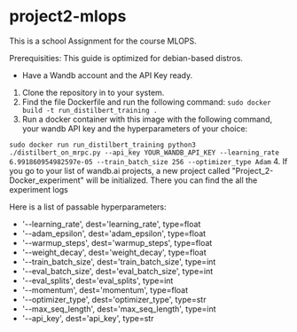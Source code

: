 # project2-mlops
This is a school Assignment for the course MLOPS.

Prerequisities:
This guide is optimized for debian-based distros.

- Have a Wandb account and the API Key ready.

1. Clone the repository in to your system.
2. Find the file Dockerfile and run the following command:
```sudo docker build -t run_distilbert_training .```
3. Run a docker container with this image with the following command, your wandb API key and the hyperparameters of your choice:

```sudo docker run run_distilbert_training python3 ./distilbert_on_mrpc.py --api_key YOUR_WANDB_API_KEY --learning_rate 6.991860954982597e-05 --train_batch_size 256 --optimizer_type Adam```
4. If you go to your list of wandb.ai projects, a new project called "Project_2-Docker_experiment" will be initialized. There you can find the all the experiment logs

Here is a list of passable hyperparameters:

- '--learning_rate', dest='learning_rate', type=float
- '--adam_epsilon', dest='adam_epsilon', type=float
- '--warmup_steps', dest='warmup_steps', type=float
- '--weight_decay', dest='weight_decay', type=float
- '--train_batch_size', dest='train_batch_size', type=int
- '--eval_batch_size', dest='eval_batch_size', type=int
- '--eval_splits', dest='eval_splits', type=int
- '--momentum', dest='momentum', type=float
- '--optimizer_type', dest='optimizer_type', type=str
- '--max_seq_length', dest='max_seq_length', type=int
- '--api_key', dest='api_key', type=str


